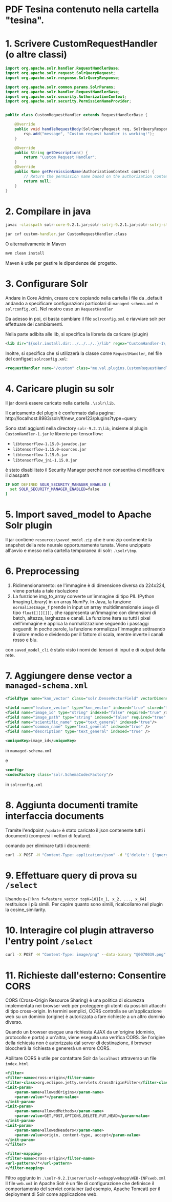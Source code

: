 # PDF Tesina contenuto nella cartella "tesina".

# 1. Scrivere CustomRequestHandler (o altre classi)

```java
import org.apache.solr.handler.RequestHandlerBase;
import org.apache.solr.request.SolrQueryRequest;
import org.apache.solr.response.SolrQueryResponse;

import org.apache.solr.common.params.SolrParams;
import org.apache.solr.handler.RequestHandlerBase;
import org.apache.solr.security.AuthorizationContext;
import org.apache.solr.security.PermissionNameProvider;


public class CustomRequestHandler extends RequestHandlerBase {

    @Override
    public void handleRequestBody(SolrQueryRequest req, SolrQueryResponse rsp) throws Exception {
        rsp.add("message", "Custom request handler is working!");
    }

    @Override
    public String getDescription() {
        return "Custom Request Handler";
    }
    @Override
    public Name getPermissionName(AuthorizationContext context) {
        // Return the permission name based on the authorization context
        return null;
    }
}
```
# 2. Compilare in java
```cmd
javac -classpath solr-core-9.2.1.jar;solr-solrj-9.2.1.jar;solr-solrj-streaming-9.2.1.jar;solr-solrj-zookeeper-9.2.1.jar CustomRequestHandler.java
```

```cmd
jar cvf custom-handler.jar CustomRequestHandler.class
```

O alternativamente in Maven

```cmd
mvn clean install
```

Maven è utile per gestire le dipendenze del progetto.

# 3. Configurare Solr

Andare in Core Admin, creare core copiando nella cartella i file da _default andando a specificare configurazioni particolari di `managed-schema.xml` e `solrconfig.xml`. Nel nostro caso un `RequestHandler`

Da adesso in poi, ci basta cambiare il file `solrconfig.xml` e riavviare solr per effettuare dei cambiamenti.

Nella parte adibita alle lib, si specifica la libreria da caricare (plugin)
```xml
<lib dir="${solr.install.dir:../../../..}/lib" regex="CustomHandler-1\.jar" />
```
Inoltre, si specifica che si utilizzerà la classe come `RequestHandler`, nel file del configset `solrconfig.xml`:

```xml
<requestHandler name="/custom" class="me.val.plugins.CustomRequestHandler" />
```

# 4. Caricare plugin su solr 
Il jar dovrà essere caricato nella cartella `.\solr\lib`.

Il caricamento del plugin è confermato dalla pagina: http://localhost:8983/solr/#/new_core123/plugins?type=query

Sono stati aggiunti nella directory `solr-9.2.1\lib`, insieme al plugin `CustomHandler-1.jar` le librerie per tensorflow:
* `libtensorflow-1.15.0-javadoc.jar`
* `libtensorflow-1.15.0-sources.jar`
* `libtensorflow-1.15.0.jar`
* `libtensorflow_jni-1.15.0.jar`

è stato disabilitato il Security Manager perché non consentiva di modificare il classpath

```cmd
IF NOT DEFINED SOLR_SECURITY_MANAGER_ENABLED (
  set SOLR_SECURITY_MANAGER_ENABLED=false
)
```

# 5. Import saved_model to Apache Solr plugin

Il jar contiene `resources\saved_model.zip` che è uno zip contenente la snapshot della rete neurale opportunamente tunata. Viene unzippato all'avvio e messo nella cartella temporanea di solr: `.\solr\tmp`.

# 6. Preprocessing 

1. Ridimensionamento: se l'immagine è di dimensione diversa da 224x224, viene portata a tale risoluzione
2. La funzione img_to_array converte un'immagine di tipo PIL (Python Imaging Library) in un array NumPy. In Java, la funzione `normalizeImage_f` prende in input un array multidimensionale `image` di tipo `float[][][][]`, che rappresenta un'immagine con dimensioni di batch, altezza, larghezza e canali. La funzione itera su tutti i pixel dell'immagine e applica la normalizzazione seguendo i passaggi seguenti:
    In poche parole, la funzione normalizza l'immagine sottraendo il valore medio e dividendo per il fattore di scala, mentre inverte i canali rosso e blu.

con `saved_model_cli` è stato visto i nomi dei tensori di input e di output della rete.


# 7. Aggiungere dense vector a `managed-schema.xml`

```xml
<fieldType name="knn_vector" class="solr.DenseVectorField" vectorDimension="64" similarityFunction="cosine"/>

<field name="feature_vector" type="knn_vector" indexed="true" stored="true" required="true"/>
<field name="image_id" type="string" indexed="false" required="true" />
<field name="image_path" type="string" indexed="false" required="true" />
<field name="scientific_name" type="text_general" indexed="true"/>
<field name="common_name" type="text_general" indexed="true" />
<field name="description" type="text_general" indexed="true" />

<uniqueKey>image_id</uniqueKey>
```

in `managed-schema.xml`

e

```xml
<config>
<codecFactory class="solr.SchemaCodecFactory"/>
```
in `solrconfig.xml`

# 8. Aggiunta documenti tramite interfaccia documents
Tramite l'endpoint `/update` è stato caricato il json contenente tutti i documenti (compresi i vettori di feature).

comando per eliminare tutti i documenti: 

```cmd
curl -X POST -H "Content-Type: application/json" -d "{'delete': {'query': '*:*'}}" "http://localhost:8983/solr/{collection_name}/update?commit=true"
```
# 9. Effettuare query di prova su `/select`

Usando `q={!knn f=feature_vector topK=10}[x_1, x_2, ..., x_64]` restituisce i più simili. Per capire quanto sono simili, ricalcoliamo nel plugin la cosine_similarity.

# 10. Interagire col plugin attraverso l'entry point `/select`

```cmd
curl -X POST -H "Content-Type: image/png" --data-binary "@0070039.png" http://localhost:8983/solr/new_core123/custom
```

# 11. Richieste dall'esterno: Consentire CORS

CORS (Cross-Origin Resource Sharing) è una politica di sicurezza implementata nei browser web per proteggere gli utenti da possibili attacchi di tipo cross-origin. In termini semplici, CORS controlla se un'applicazione web su un dominio (origine) è autorizzata a fare richieste a un altro dominio diverso.

Quando un browser esegue una richiesta AJAX da un'origine (dominio, protocollo e porta) a un'altra, viene eseguita una verifica CORS. Se l'origine della richiesta non è autorizzata dal server di destinazione, il browser bloccherà la richiesta e genererà un errore CORS.

Abilitare CORS è utile per contattare Solr da `localhost` attraverso un file `index.html`.

```xml
<filter>
<filter-name>cross-origin</filter-name>
<filter-class>org.eclipse.jetty.servlets.CrossOriginFilter</filter-class>
<init-param>
    <param-name>allowedOrigins</param-name>
    <param-value>*</param-value>
</init-param>
<init-param>
    <param-name>allowedMethods</param-name>
    <param-value>GET,POST,OPTIONS,DELETE,PUT,HEAD</param-value>
</init-param>
<init-param>
    <param-name>allowedHeaders</param-name>
    <param-value>origin, content-type, accept</param-value>
</init-param>
</filter>

<filter-mapping>
<filter-name>cross-origin</filter-name>
<url-pattern>/*</url-pattern>
</filter-mapping>
```

Filtro aggiunto in `.\solr-9.2.1\server\solr-webapp\webapp\WEB-INF\web.xml`
Il file `web.xml` in Apache Solr è un file di configurazione che definisce il comportamento del servlet container (ad esempio, Apache Tomcat) per il deployment di Solr come applicazione web.
